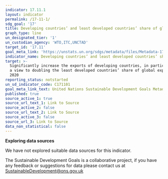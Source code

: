 ```yaml
---
indicator: 17.11.1
layout: indicator
permalink: /17-11-1/
sdg_goal: '17'
title: Developing countries’ and least developed countries’ share of global exports
graph_type: line
un_designated_tier: '1'
un_custodian_agency: 'WTO,ITC,UNCTAD'
target_id: '17.11'
goal_meta_link: 'https://unstats.un.org/sdgs/metadata/files/Metadata-17-11-01.pdf'
indicator_name: Developing countries’ and least developed countries’ share of global exports
target: >-
  Significantly increase the exports of developing countries, in particular with
  a view to doubling the least developed countries’ share of global exports by
  2020
reporting_status: notstarted
un_sd_indicator_code: C171101
goal_meta_link_text: United Nations Sustainable Development Goals Metadata (pdf 468kB)
published: true
source_active_1: true
source_url_text_1: Link to Source
source_active_2: false
source_url_text_2: Link to Source
source_active_3: false
source_url_3: Link to Source
data_non_statistical: false
---
```

**Exploring data sources**

We have not explored suitable data sources for this indicator. 

The Sustainable Development Goals is a collaborative project, if you have any feedback or suggestions for data please contact us at <SustainableDevelopment@ons.gov.uk>
